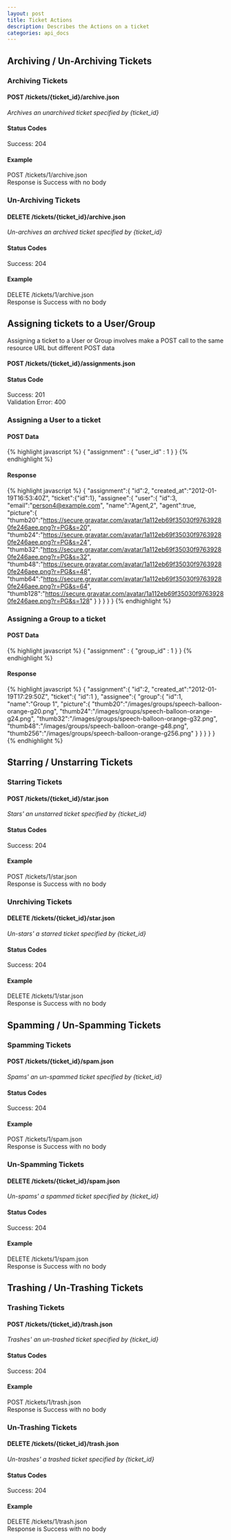 ```yaml
---
layout: post
title: Ticket Actions
description: Describes the Actions on a ticket
categories: api_docs
---
```


Archiving / Un-Archiving Tickets
--------------------------------
### Archiving Tickets
#### POST /tickets/{ticket\_id}/archive.json
*Archives an unarchived ticket specified by {ticket\_id}*

#### Status Codes
Success: 204  

#### Example
POST /tickets/1/archive.json  
Response is Success with no body

### Un-Archiving Tickets
#### DELETE /tickets/{ticket\_id}/archive.json
*Un-archives an archived ticket specified by {ticket\_id}*

#### Status Codes
Success: 204  

#### Example
DELETE /tickets/1/archive.json  
Response is Success with no body

Assigning tickets to a User/Group
---------------------------------
Assigning a ticket to a User or Group involves make a POST call to the
same resource URL but different POST data

#### POST /tickets/{ticket\_id}/assignments.json

#### Status Code
Success: 201  
Validation Error: 400

### Assigning a User to a ticket

#### POST Data

{% highlight javascript %}
  {
    "assignment" : {
      "user_id" : 1
    }
  }
{% endhighlight %}
  

#### Response

{% highlight javascript %}
  {
    "assignment":{
      "id":2,
      "created_at":"2012-01-19T16:53:40Z",
      "ticket":{"id":1},
      "assignee":{
        "user":{
          "id":3,
          "email":"person4@example.com",
          "name":"Agent,2",
          "agent":true,
          "picture":{
            "thumb20":"https://secure.gravatar.com/avatar/1a112eb69f35030f97639280fe246aee.png?r=PG&s=20",
            "thumb24":"https://secure.gravatar.com/avatar/1a112eb69f35030f97639280fe246aee.png?r=PG&s=24",
            "thumb32":"https://secure.gravatar.com/avatar/1a112eb69f35030f97639280fe246aee.png?r=PG&s=32",
            "thumb48":"https://secure.gravatar.com/avatar/1a112eb69f35030f97639280fe246aee.png?r=PG&s=48",
            "thumb64":"https://secure.gravatar.com/avatar/1a112eb69f35030f97639280fe246aee.png?r=PG&s=64",
            "thumb128":"https://secure.gravatar.com/avatar/1a112eb69f35030f97639280fe246aee.png?r=PG&s=128"
          }
        }
      }
    }
  }
{% endhighlight %}

### Assigning a Group to a ticket

#### POST Data


{% highlight javascript %}
  {
    "assignment" : {
      "group_id" : 1
    }
  }
{% endhighlight %}

#### Response

{% highlight javascript %}
  {
    "assignment":{
      "id":2,
      "created_at":"2012-01-19T17:29:50Z",
      "ticket":{
        "id":1
      },
      "assignee":{
        "group":{
          "id":1,
          "name":"Group 1",
          "picture":{
            "thumb20":"/images/groups/speech-balloon-orange-g20.png",
            "thumb24":"/images/groups/speech-balloon-orange-g24.png",
            "thumb32":"/images/groups/speech-balloon-orange-g32.png",
            "thumb48":"/images/groups/speech-balloon-orange-g48.png",
            "thumb256":"/images/groups/speech-balloon-orange-g256.png"
          }
        }
      }
    }
  }
{% endhighlight %}


Starring / Unstarring Tickets
-----------------------------

### Starring Tickets

#### POST /tickets/{ticket\_id}/star.json
*Stars' an unstarred ticket specified by {ticket\_id}*

#### Status Codes
Success: 204  

#### Example
POST /tickets/1/star.json  
Response is Success with no body

### Unrchiving Tickets
#### DELETE /tickets/{ticket\_id}/star.json
*Un-stars' a starred ticket specified by {ticket\_id}*

#### Status Codes
Success: 204  

#### Example
DELETE /tickets/1/star.json  
Response is Success with no body

Spamming / Un-Spamming Tickets
------------------------------

### Spamming Tickets
#### POST /tickets/{ticket\_id}/spam.json
*Spams' an un-spammed ticket specified by {ticket\_id}*

#### Status Codes
Success: 204

#### Example
POST /tickets/1/spam.json  
Response is Success with no body

### Un-Spamming Tickets
#### DELETE /tickets/{ticket\_id}/spam.json
*Un-spams' a spammed ticket specified by {ticket\_id}*

#### Status Codes
Success: 204

#### Example
DELETE /tickets/1/spam.json  
Response is Success with no body

Trashing / Un-Trashing Tickets
------------------------------

### Trashing Tickets
#### POST /tickets/{ticket\_id}/trash.json
*Trashes' an un-trashed ticket specified by {ticket\_id}*

#### Status Codes
Success: 204

#### Example
POST /tickets/1/trash.json  
Response is Success with no body

### Un-Trashing Tickets
#### DELETE /tickets/{ticket\_id}/trash.json
*Un-trashes' a trashed ticket specified by {ticket\_id}*

#### Status Codes
Success: 204

#### Example
DELETE /tickets/1/trash.json  
Response is Success with no body